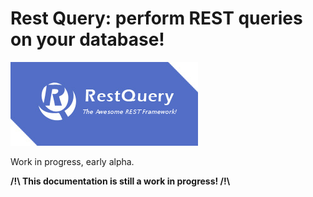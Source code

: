 

# Rest Query: perform REST queries on your database!

![Rest Query](https://raw.githubusercontent.com/cronvel/rest-query/master/rest-query.png)

Work in progress, early alpha.

**/!\ This documentation is still a work in progress! /!\\**



